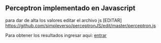 ## Perceptron implementado en Javascript

para dar de alta los valores editar el archivo js [EDITAR] https://github.com/simpleverso/perceptronJS/edit/master/perceptron.js

Para obtener los resultados ingresar aqui: [entrar](https://simpleverso.github.io/perceptronJS/)
